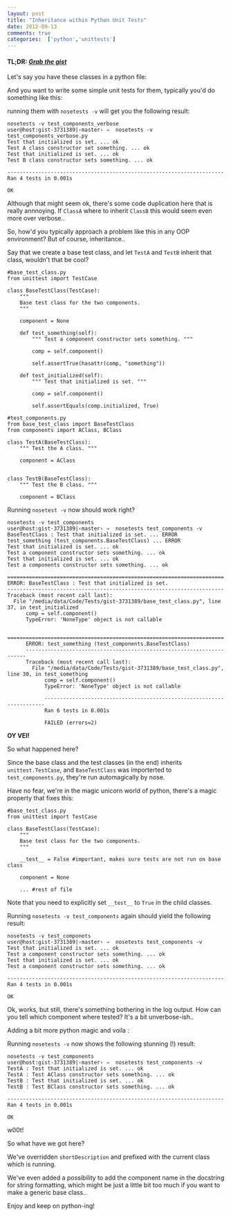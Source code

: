 ```yaml
---
layout: post
title: "Inheritance within Python Unit Tests"
date: 2012-09-13
comments: true
categories:  ['python','unittests']
---
```


#### **TL;DR**: _[Grab the gist](https://gist.github.com/3731389)_

Let's say you have these classes in a python file:

<script src="https://gist.github.com/3731389.js?file=components.py" type="text/javascript"></script>

And you want to write some simple unit tests for them, typically you'd do something like this:

<script src="https://gist.github.com/3731389.js?file=test_components_verbose.py" type="text/javascript"></script>

running them with `nosetests -v` will get you the following result:

```
nosetests -v test_components_verbose
user@host:gist-3731389|‹master› ⇒  nosetests -v test_components_verbose.py
Test that initialized is set. ... ok
Test A class constructor set something. ... ok
Test that initialized is set. ... ok
Test B class constructor sets something. ... ok

----------------------------------------------------------------------
Ran 4 tests in 0.001s

OK
```

Although that might seem ok, there's some code duplication here that is really annnoying.
If `ClassA` where to inherit `ClassB` this would seem even more over verbose..

So, how'd you typically approach a problem like this in any OOP environment? 
But of course, inheritance..

Say that we create a base test class, and let `TestA` and `TestB` inherit that class, wouldn't that be cool?

```
#base_test_class.py
from unittest import TestCase

class BaseTestClass(TestCase):
    """
    Base test class for the two components.
    """

    component = None

    def test_something(self):
        """ Test a component constructor sets something. """

        comp = self.component()

        self.assertTrue(hasattr(comp, "something"))

    def test_initialized(self):
        """ Test that initialized is set. """

        comp = self.component()

        self.assertEquals(comp.initialized, True)
```

```
#test_components.py
from base_test_class import BaseTestClass
from components import AClass, BClass

class TestA(BaseTestClass):
    """ Test the A class. """

    component = AClass


class TestB(BaseTestClass):
    """ Test the B class. """

    component = BClass
```

Running `nosetest -v` now should work right?

```
nosetests -v test_components
user@host:gist-3731389|‹master› ⇒  nosetests test_components -v
BaseTestClass : Test that initialized is set. ... ERROR
test_something (test_components.BaseTestClass) ... ERROR
Test that initialized is set. ... ok
Test a component constructor sets something. ... ok
Test that initialized is set. ... ok
Test a components constructor sets something. ... ok

======================================================================
ERROR: BaseTestClass : Test that initialized is set.
----------------------------------------------------------------------
Traceback (most recent call last):
  File "/media/data/Code/Tests/gist-3731389/base_test_class.py", line 37, in test_initialized
      comp = self.component()
      TypeError: 'NoneType' object is not callable

      ======================================================================
      ERROR: test_something (test_components.BaseTestClass)
      ----------------------------------------------------------------------
      Traceback (most recent call last):
        File "/media/data/Code/Tests/gist-3731389/base_test_class.py", line 30, in test_something
            comp = self.component()
            TypeError: 'NoneType' object is not callable

            ----------------------------------------------------------------------
            Ran 6 tests in 0.001s

            FAILED (errors=2)
```

**OY VEI!**

So what happened here?

Since the base class and the test classes (in the end) inherits `unittest.TestCase`, and `BaseTestClass` was importerted to `test_components.py`, they're run automagically by nose.

Have no fear, we're in the magic unicorn world of python, there's a magic property that fixes this:

```
#base_test_class.py
from unittest import TestCase

class BaseTestClass(TestCase):
    """
    Base test class for the two components.
    """

    __test__ = False #important, makes sure tests are not run on base class

    component = None

    ... #rest of file
```

Note that you need to explicitly set `__test__` to `True` in the child classes.

<script src="https://gist.github.com/3731389.js?file=test_components.py" type="text/javascript"></script>

Running `nosetests -v test_components` again should yield the following result:

```
nosetests -v test_componets
user@host:gist-3731389|‹master› ⇒  nosetests test_components -v
Test that initialized is set. ... ok
Test a component constructor sets something. ... ok
Test that initialized is set. ... ok
Test a component constructor sets something. ... ok

----------------------------------------------------------------------
Ran 4 tests in 0.001s

OK
```

Ok, works, but still, there's something bothering in the log output.
How can you tell which component where tested? 
It's a bit unverbose-ish..

Adding a bit more python magic and voila :

<script src="https://gist.github.com/3731389.js?file=base_test_class.py" type="text/javascript"></script>

Running `nosetests -v` now shows the following stunning (!) result:

```
nosetests -v test_components
user@host:gist-3731389|‹master› ⇒  nosetests test_components -v
TestA : Test that initialized is set. ... ok
TestA : Test AClass constructor sets something. ... ok
TestB : Test that initialized is set. ... ok
TestB : Test BClass constructor sets something. ... ok

----------------------------------------------------------------------
Ran 4 tests in 0.001s

OK
```

w00t!

So what have we got here?

We've overridden `shortDescription` and prefixed with the current class which is running.

We've even added a possibility to add the component name in the docstring for string formatting, which might be just a little bit too much if you want to make a generic base class..


Enjoy and keep on python-ing!
